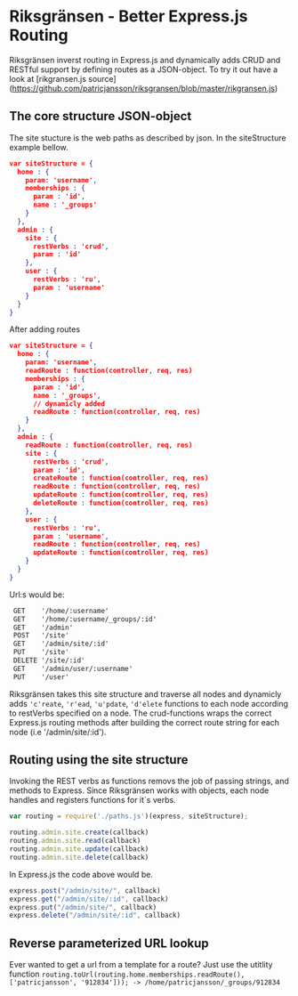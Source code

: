 Riksgränsen - Better Express.js Routing
===========

Riksgränsen inverst routing in  Express.js and dynamically adds CRUD and RESTful support by defining routes as a JSON-object. To try it out have a look at [rikgransen.js source] (https://github.com/patricjansson/riksgransen/blob/master/rikgransen.js)

The core structure JSON-object
------------------------------
The site stucture is the web paths as described by json. In the siteStructure example bellow.

```json
var siteStructure = {
  home : {
    param: 'username',
    memberships : {
      param : 'id',
      name : '_groups'
    }
  },
  admin : {
    site : {
      restVerbs : 'crud',
      param : 'id'
    },
    user : {
      restVerbs : 'ru',
      param : 'username'
    }
  }
}
```
After adding routes
```json
var siteStructure = {
  home : {
    param: 'username',
    readRoute : function(controller, req, res)
    memberships : {
      param : 'id',
      name : '_groups',
      // dynamicly added
      readRoute : function(controller, req, res)
    }
  },
  admin : {
    readRoute : function(controller, req, res)                                         
    site : {
      restVerbs : 'crud',
      param : 'id',
      createRoute : function(controller, req, res)
      readRoute : function(controller, req, res)
      updateRoute : function(controller, req, res)
      deleteRoute : function(controller, req, res)
    },
    user : {
      restVerbs : 'ru',
      param : 'username',
      readRoute : function(controller, req, res)
      updateRoute : function(controller, req, res)
    }
  }
}
```


Url:s would be:
```html
 GET    '/home/:username'
 GET    '/home/:username/_groups/:id'
 GET    '/admin'
 POST   '/site'
 GET    '/admin/site/:id'
 PUT    '/site'
 DELETE '/site/:id'
 GET    '/admin/user/:username'
 PUT    '/user'

```

Riksgränsen takes this site structure and traverse all nodes and dynamicly adds `'c'reate`, `'r'ead`, `'u'pdate`, `'d'elete` functions to each node according to restVerbs specified on a node. The crud-functions wraps the correct Express.js routing methods after building the correct route string for each node (i.e '/admin/site/:id').

Routing using the site structure
--------------------------------

Invoking the REST verbs as functions removs the job of passing strings, and methods to Express. Since Riksgränsen works with objects, each node handles and registers functions for it´s verbs.

```javascript
var routing = require('./paths.js')(express, siteStructure);

routing.admin.site.create(callback)
routing.admin.site.read(callback)
routing.admin.site.update(callback)
routing.admin.site.delete(callback)
```

In Express.js the code above would be.
```javascript
express.post("/admin/site/", callback)
express.get("/admin/site/:id", callback)
express.put("/admin/site/", callback)
express.delete("/admin/site/:id", callback)
```


Reverse parameterized URL lookup
------------------------------
Ever wanted to get a url from a template for a route? Just use the utitlity function
`routing.toUrl(routing.home.memberships.readRoute(), ['patricjansson', '912834'])); -> /home/patricjansson/_groups/912834`
